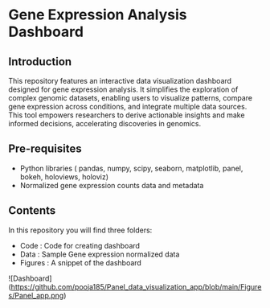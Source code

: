 # **Gene Expression Analysis Dashboard** 

## **Introduction** 

This repository features an interactive data visualization dashboard designed for gene expression analysis. It simplifies the exploration of complex genomic datasets, enabling users to visualize patterns, compare gene expression across conditions, and integrate multiple data sources. This tool empowers researchers to derive actionable insights and make informed decisions, accelerating discoveries in genomics.

## **Pre-requisites**

- Python libraries ( pandas, numpy, scipy, seaborn, matplotlib, panel, bokeh, holoviews, holoviz)
- Normalized gene expression counts data and metadata

## **Contents**
In this repository you will find three folders:

- Code : Code for creating dashboard
- Data : Sample Gene expression normalized data
- Figures : A snippet of the dashboard

![Dashboard] (https://github.com/pooja185/Panel_data_visualization_app/blob/main/Figures/Panel_app.png)
